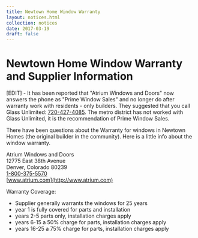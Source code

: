```yaml
---
title: Newtown Home Window Warranty
layout: notices.html
collection: notices
date: 2017-03-19
draft: false
---
```

# Newtown Home Window Warranty and Supplier Information

[EDIT] - It has been reported that "Atrium Windows and Doors" now answers the phone as "Prime Window Sales" and no longer do after warranty work with residents - only builders. They suggested that you call Glass Unlimited: <a href="tel:+17204274085">720-427-4085</a>. The metro district has not worked with Glass Unlimited, it is the recommendation of Prime Window Sales.

There have been questions about the Warranty for windows in Newtown Homes (the original builder in the community). Here is a little info about the window warranty.

Atrium Windows and Doors<br />
12775 East 38th Avenue<br />
Denver, Colorado 80239<br />
<a href="tel:+18003755570">1-800-375-5570</a><br />
[www.atrium.com](http://www.atrium.com)

Warranty Coverage:
* Supplier generally warrants the windows for 25 years
* year 1 is fully covered for parts and installation
* years 2-5 parts only, installation charges apply
* years 6-15 a 50% charge for parts, installation charges apply
* years 16-25 a 75% charge for parts, installation charges apply
